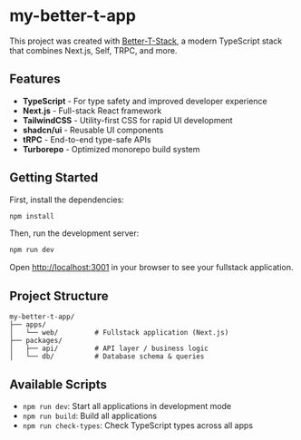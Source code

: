# my-better-t-app

This project was created with [Better-T-Stack](https://github.com/AmanVarshney01/create-better-t-stack), a modern TypeScript stack that combines Next.js, Self, TRPC, and more.

## Features

- **TypeScript** - For type safety and improved developer experience
- **Next.js** - Full-stack React framework
- **TailwindCSS** - Utility-first CSS for rapid UI development
- **shadcn/ui** - Reusable UI components
- **tRPC** - End-to-end type-safe APIs
- **Turborepo** - Optimized monorepo build system

## Getting Started

First, install the dependencies:

```bash
npm install
```


Then, run the development server:

```bash
npm run dev
```

Open [http://localhost:3001](http://localhost:3001) in your browser to see your fullstack application.







## Project Structure

```
my-better-t-app/
├── apps/
│   └── web/         # Fullstack application (Next.js)
├── packages/
│   ├── api/         # API layer / business logic
│   └── db/          # Database schema & queries
```

## Available Scripts

- `npm run dev`: Start all applications in development mode
- `npm run build`: Build all applications
- `npm run check-types`: Check TypeScript types across all apps
